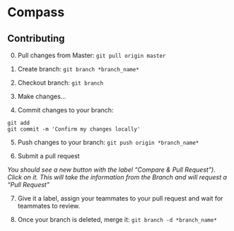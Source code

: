 # Compass

## Contributing

0. Pull changes from Master: `git pull origin master` 

1. Create branch: `git branch *branch_name*`

2. Checkout branch: `git branch`

3. Make changes...

4. Commit changes to your branch:
```
git add
git commit -m 'Confirm my changes locally'
```
5. Push changes to your branch: `git push origin *branch_name*`

6. Submit a pull request

_You should see a new button with the label “Compare & Pull Request”). Click on it. This will take the information from the Branch and will request a “Pull Request”_

7. Give it a label, assign your teammates to your pull request and wait for teammates to review. 

8. Once your branch is deleted, merge it: `git branch -d *branch_name*`
